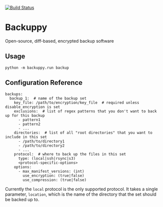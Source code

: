 [![Build Status](https://travis-ci.com/drmorr0/backuppy.svg?branch=master)](https://travis-ci.com/drmorr0/backuppy)

# Backuppy

Open-source, diff-based, encrypted backup software

## Usage

```
python -m backuppy.run backup
```

## Configuration Reference

```
backups:
  backup_1:  # name of the backup set
    key_file: /path/to/encryption/key_file  # required unless disable_encryption is set
    exclusions:  # list of regex patterns that you don't want to back up for this backup
      - pattern1
      - pattern2
      - ...
    directories:  # list of all "root directories" that you want to include in this set
      - /path/to/directory1
      - /path/to/directory2
      - ...
    protocol:  # where to back up the files in this set
      type: (local|ssh|rsync|s3)
      <protocol-specific-options>
    options:
      - max_manifest_versions: (int)
        use_encryption: (true|false)
        use_compression: (true|false)
```

Currently the `local` protocol is the only supported protocol.  It takes a single parameter,
`location`, which is the name of the directory that the set should be backed up to.
